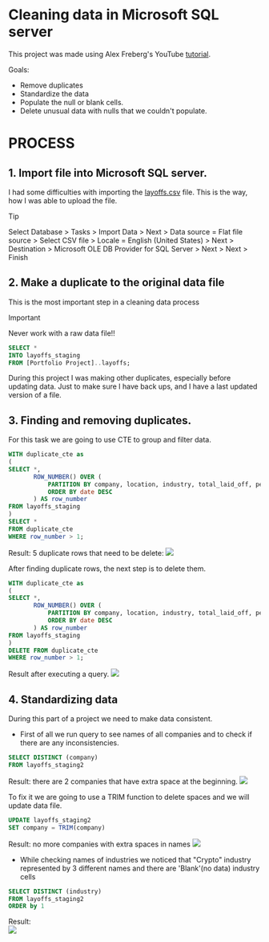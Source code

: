 # Cleaning data in Microsoft SQL server ##
 
This project was made using Alex Freberg's YouTube [tutorial](https://www.youtube.com/watch?v=4UltKCnnnTA).


Goals:
- Remove duplicates
- Standardize the data
- Populate the null or blank cells.
- Delete unusual data with nulls that we couldn't populate.

# PROCESS

## 1. Import file into Microsoft SQL server.

I had some difficulties with importing the [layoffs.csv](https://github.com/VictoriaStetskevych/projects_from_internet/blob/main/01_layoffs_alex_the_analyst/layoffs.csv) file. 
This is the way, how I was able to upload the file.

> [!TIP]
> Select Database > Tasks > Import Data > Next > Data source = Flat file source > Select CSV file > Locale = English (United States)  > Next > Destination > Microsoft OLE DB Provider for SQL Server > Next > Next > Finish

## 2. Make a duplicate to the original data file

This is the most important step in a cleaning data process  
> [!IMPORTANT]
> Never work with a raw data file!!

```sql
SELECT *
INTO layoffs_staging
FROM [Portfolio Project]..layoffs;
```

During this project I was making other duplicates, especially before updating data. Just to make sure I have back ups, and I have a last updated version of a file.

## 3. Finding and removing duplicates.
For this task we are going to use CTE to group and filter data.

```sql
WITH duplicate_cte as
(
SELECT *,
       ROW_NUMBER() OVER (
           PARTITION BY company, location, industry, total_laid_off, percentage_laid_off, date, stage, country, funds_raised_millions
           ORDER BY date DESC
       ) AS row_number
FROM layoffs_staging
)
SELECT *
FROM duplicate_cte
WHERE row_number > 1;
```
Result: 5 duplicate rows that need to be delete:
![](https://raw.githubusercontent.com/VictoriaStetskevych/projects_from_internet/refs/heads/main/01_layoffs_alex_the_analyst/images/01_duplicates.png)

After finding duplicate rows, the next step is to delete them.
```sql
WITH duplicate_cte as
(
SELECT *,
       ROW_NUMBER() OVER (
           PARTITION BY company, location, industry, total_laid_off, percentage_laid_off, date, stage, country, funds_raised_millions
           ORDER BY date DESC
       ) AS row_number
FROM layoffs_staging
)
DELETE FROM duplicate_cte
WHERE row_number > 1;
```
Result after executing a query.
![](https://raw.githubusercontent.com/VictoriaStetskevych/projects_from_internet/refs/heads/main/01_layoffs_alex_the_analyst/images/02_dulicates_fixed.png)

## 4. Standardizing data

During this part of a project we need to make data consistent.

- First of all we run query to see names of all companies and to check if there are any inconsistencies. 
```sql
SELECT DISTINCT (company)
FROM layoffs_staging2
```
Result: there are 2 companies that have extra space at the beginning. 
![](https://raw.githubusercontent.com/VictoriaStetskevych/projects_from_internet/refs/heads/main/01_layoffs_alex_the_analyst/images/03_company.png)

To fix it we are going to use a TRIM function to delete spaces and we will update data file.
```sql
UPDATE layoffs_staging2
SET company = TRIM(company)
```
Result: no more companies with extra spaces in names
![](https://raw.githubusercontent.com/VictoriaStetskevych/projects_from_internet/refs/heads/main/01_layoffs_alex_the_analyst/images/04_company_fixed.png)

- While checking names of industries we noticed that "Crypto" industry represented by 3 different names and there are 'Blank'(no data) industry cells 
```sql
SELECT DISTINCT (industry)
FROM layoffs_staging2
ORDER by 1
``` 
Result:                           
![](https://raw.githubusercontent.com/VictoriaStetskevych/projects_from_internet/refs/heads/main/01_layoffs_alex_the_analyst/images/05_industries.png)

